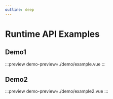 ```yaml
---
outline: deep
---
```


# Runtime API Examples

## Demo1

:::preview
demo-preview=./demo/example.vue
:::

## Demo2

:::preview
demo-preview=./demo/example2.vue
:::
